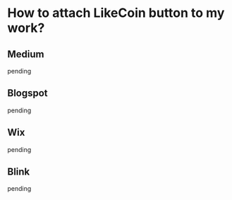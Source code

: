 # How to attach LikeCoin button to my work?

## Medium

pending

## Blogspot

pending

## Wix

pending

## Blink

pending


